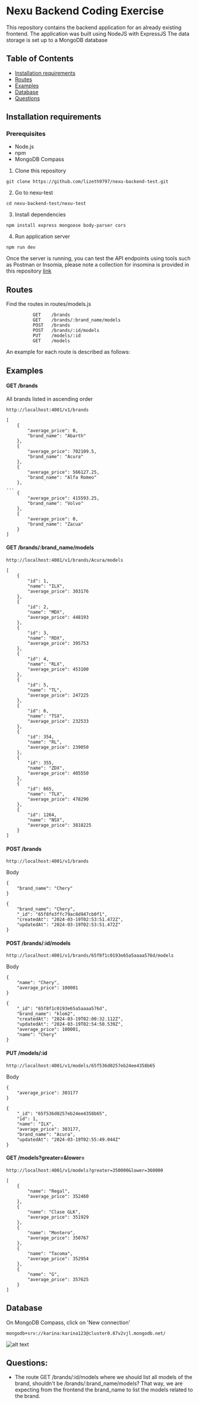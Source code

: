 # Nexu Backend Coding Exercise
This repository contains the backend application for an already existing frontend.
The application was built using NodeJS with ExpressJS
The data storage is set up to a MongoDB database 

## Table of Contents

- [Installation requirements](#installation-requirements)
- [Routes](#routes)
- [Examples](#examples)
- [Database](#database)
- [Questions](#questions)

## Installation requirements
### Prerequisites
- Node.js
- npm
- MongoDB Compass

1. Clone this repository
```console
git clone https://github.com/lizeth9797/nexu-backend-test.git
```
2. Go to nexu-test
```console
cd nexu-backend-test/nexu-test 
```
3. Install dependencies
```console
npm install express mongoose body-parser cors
```
4. Run application server
```console
npm run dev
```

Once the server is running, you can test the API endpoints using tools such as Postman or Insomia, please note a collection for insomina is provided in this repository [link](https://github.com/lizeth9797/nexu-backend-test/blob/karina/endpointsTest.json)

## Routes
Find the routes in routes/models.js
```
          GET    /brands
          GET    /brands/:brand_name/models
          POST   /brands
          POST   /brands/:id/models
          PUT    /models/:id
          GET    /models
```
An example for each route is described as follows:

##  Examples
#### GET    /brands
All brands listed in ascending order
```
http://localhost:4001/v1/brands
```
```
[
	{
		"average_price": 0,
		"brand_name": "Abarth"
	},
	{
		"average_price": 702109.5,
		"brand_name": "Acura"
	},
	{
		"average_price": 566127.25,
		"brand_name": "Alfa Romeo"
	},
...
	{
		"average_price": 415593.25,
		"brand_name": "Volvo"
	},
	{
		"average_price": 0,
		"brand_name": "Zacua"
	}
]
```
#### GET    /brands/:brand_name/models
```
http://localhost:4001/v1/brands/Acura/models
```
```
[
	{
		"id": 1,
		"name": "ILX",
		"average_price": 303176
	},
	{
		"id": 2,
		"name": "MDX",
		"average_price": 448193
	},
	{
		"id": 3,
		"name": "RDX",
		"average_price": 395753
	},
	{
		"id": 4,
		"name": "RLX",
		"average_price": 453100
	},
	{
		"id": 5,
		"name": "TL",
		"average_price": 247225
	},
	{
		"id": 6,
		"name": "TSX",
		"average_price": 232533
	},
	{
		"id": 354,
		"name": "RL",
		"average_price": 239050
	},
	{
		"id": 355,
		"name": "ZDX",
		"average_price": 405550
	},
	{
		"id": 665,
		"name": "TLX",
		"average_price": 478290
	},
	{
		"id": 1264,
		"name": "NSX",
		"average_price": 3818225
	}
]
```

#### POST    /brands
```
http://localhost:4001/v1/brands
```
Body
```
{
	"brand_name": "Chery"
}
```
```
{
	"brand_name": "Chery",
	"_id": "65f8fe3ffc79ac8d947cb0f1",
	"createdAt": "2024-03-19T02:53:51.472Z",
	"updatedAt": "2024-03-19T02:53:51.472Z"
}
```

#### POST    /brands/:id/models
```
http://localhost:4001/v1/brands/65f8f1c0193e65a5aaaa576d/models
```
Body
```
{
	"name": "Chery",
	"average_price": 100001
}
```
```
{
	"_id": "65f8f1c0193e65a5aaaa576d",
	"brand_name": "klom2",
	"createdAt": "2024-03-19T02:00:32.112Z",
	"updatedAt": "2024-03-19T02:54:50.539Z",
	"average_price": 100001,
	"name": "Chery"
}
```

#### PUT    /models/:id
```
http://localhost:4001/v1/models/65f536d0257eb24ee4358b65
```
Body
```
{
	"average_price": 303177
}
```
```
{
	"_id": "65f536d0257eb24ee4358b65",
	"id": 1,
	"name": "ILX",
	"average_price": 303177,
	"brand_name": "Acura",
	"updatedAt": "2024-03-19T02:55:49.044Z"
}
```

#### GET    /models?greater=&lower=
```
http://localhost:4001/v1/models?greater=350000&lower=360000
```
```
[
	{
		"name": "Regal",
		"average_price": 352460
	},
	{
		"name": "Clase GLK",
		"average_price": 351929
	},
	{
		"name": "Montero",
		"average_price": 350767
	},
	{
		"name": "Tacoma",
		"average_price": 352954
	},
	{
		"name": "G",
		"average_price": 357625
	}
]
```

##  Database
On MongoDB Compass, click on 'New connection'
```
mongodb+srv://karina:karina123@cluster0.87v2vjl.mongodb.net/ 
```
![alt text](https://github.com/lizeth9797/nexu-backend-test/blob/karina/nexu-test/mongoDBCompass.png)


## Questions:
- The route GET /brands/:id/models where we should list all models of the brand, shouldn't be /brands/:brand_name/models? That way, we are expecting from the frontend the brand_name to list the models related to the brand.


